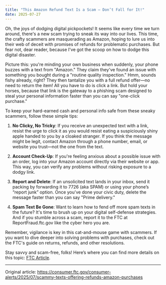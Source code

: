 ```yaml
---
title: "This Amazon Refund Text Is a Scam — Don’t Fall for It!"
date: 2025-07-27
---
```


Oh, the joys of dodging digital pickpockets! It seems like every time we turn around, there's a new scam trying to sneak its way into our lives. This time, the crafty scammers are masquerading as Amazon, hoping to lure us into their web of deceit with promises of refunds for problematic purchases. But fear not, dear reader, because I've got the scoop on how to dodge this digital disaster.

Picture this: you're minding your own business when suddenly, your phone buzzes with a text from "Amazon." They claim they've found an issue with something you bought during a "routine quality inspection." Hmm, sounds fishy already, right? They then tantalize you with a full refund offer—no need to return the item! All you have to do is click a link. But hold your horses, because that link is the gateway to a phishing scam designed to steal your personal information faster than you can say "one-click purchase."

To keep your hard-earned cash and personal info safe from these sneaky scammers, follow these simple tips:

1. **No Clicky, No Tricky**: If you receive an unexpected text with a link, resist the urge to click it as you would resist eating a suspiciously shiny apple handed to you by a cloaked stranger. If you think the message might be legit, contact Amazon through a phone number, email, or website you trust—not the one from the text.

2. **Account Check-Up**: If you're feeling anxious about a possible issue with an order, log into your Amazon account directly via their website or app. This way, you can verify any problems without risking exposure to a dodgy link.

3. **Report and Delete**: If an unsolicited text lands in your inbox, send it packing by forwarding it to 7726 (aka SPAM) or using your phone’s “report junk” option. Once you've done your civic duty, delete the message faster than you can say "Prime delivery."

4. **Spam Text Be Gone**: Want to learn how to fend off more spam texts in the future? It's time to brush up on your digital self-defense strategies. And if you stumble across a scam, report it to the FTC at ReportFraud.ftc.gov like the cyber hero you are.

Remember, vigilance is key in this cat-and-mouse game with scammers. If you want to dive deeper into solving problems with purchases, check out the FTC's guide on returns, refunds, and other resolutions.

Stay savvy and scam-free, folks! Here’s where you can find more details on this topic: [FTC Article](https://www.consumer.ftc.gov/articles/solving-problems-business-returns-refunds-and-other-resolutions).

---
Original article: https://consumer.ftc.gov/consumer-alerts/2025/07/scammy-texts-offering-refunds-amazon-purchases
